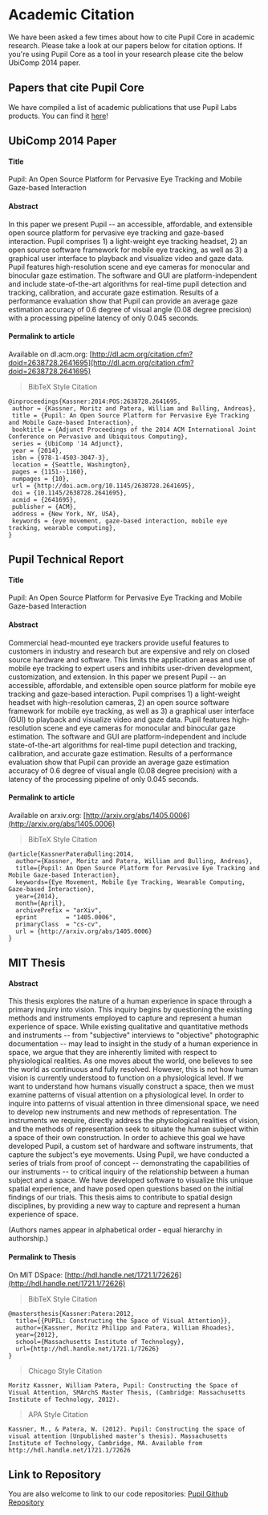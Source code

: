 # Academic Citation

We have been asked a few times about how to cite Pupil Core in academic research. Please take a look at our papers below for citation options. If you're using Pupil Core as a tool in your research please cite the below UbiComp 2014 paper.

## Papers that cite Pupil Core

We have compiled a list of academic publications that use Pupil Labs products. You can find it [here](https://pupil-labs.com/publications/)!

## UbiComp 2014 Paper

#### Title

Pupil: An Open Source Platform for Pervasive Eye Tracking and Mobile Gaze-based Interaction

#### Abstract

In this paper we present Pupil -- an accessible, affordable, and extensible open source platform for pervasive eye tracking and gaze-based interaction. Pupil comprises 1) a light-weight eye tracking headset, 2) an open source software framework for mobile eye tracking, as well as 3) a graphical user interface to playback and visualize video and gaze data. Pupil features high-resolution scene and eye cameras for monocular and binocular gaze estimation. The software and GUI are platform-independent and include state-of-the-art algorithms for real-time pupil detection and tracking, calibration, and accurate gaze estimation. Results of a performance evaluation show that Pupil can provide an average gaze estimation accuracy of 0.6 degree of visual angle (0.08 degree precision) with a processing pipeline latency of only 0.045 seconds.

#### Permalink to article

Available on dl.acm.org: [http://dl.acm.org/citation.cfm?doid=2638728.2641695](http://dl.acm.org/citation.cfm?doid=2638728.2641695)

> BibTeX Style Citation

```
@inproceedings{Kassner:2014:POS:2638728.2641695,
 author = {Kassner, Moritz and Patera, William and Bulling, Andreas},
 title = {Pupil: An Open Source Platform for Pervasive Eye Tracking and Mobile Gaze-based Interaction},
 booktitle = {Adjunct Proceedings of the 2014 ACM International Joint Conference on Pervasive and Ubiquitous Computing},
 series = {UbiComp '14 Adjunct},
 year = {2014},
 isbn = {978-1-4503-3047-3},
 location = {Seattle, Washington},
 pages = {1151--1160},
 numpages = {10},
 url = {http://doi.acm.org/10.1145/2638728.2641695},
 doi = {10.1145/2638728.2641695},
 acmid = {2641695},
 publisher = {ACM},
 address = {New York, NY, USA},
 keywords = {eye movement, gaze-based interaction, mobile eye tracking, wearable computing},
}
```

## Pupil Technical Report

#### Title

Pupil: An Open Source Platform for Pervasive Eye Tracking and Mobile Gaze-based Interaction

#### Abstract

Commercial head-mounted eye trackers provide useful features to customers in industry and research but are expensive and rely on closed source hardware and software. This limits the application areas and use of mobile eye tracking to expert users and inhibits user-driven development, customization, and extension. In this paper we present Pupil -- an accessible, affordable, and extensible open source platform for mobile eye tracking and gaze-based interaction. Pupil comprises 1) a light-weight headset with high-resolution cameras, 2) an open source software framework for mobile eye tracking, as well as 3) a graphical user interface (GUI) to playback and visualize video and gaze data. Pupil features high-resolution scene and eye cameras for monocular and binocular gaze estimation. The software and GUI are platform-independent and include state-of-the-art algorithms for real-time pupil detection and tracking, calibration, and accurate gaze estimation. Results of a performance evaluation show that Pupil can provide an average gaze estimation accuracy of 0.6 degree of visual angle (0.08 degree precision) with a latency of the processing pipeline of only 0.045 seconds.

#### Permalink to article

Available on arxiv.org: [http://arxiv.org/abs/1405.0006](http://arxiv.org/abs/1405.0006)

> BibTeX Style Citation

```
@article{KassnerPateraBulling:2014,
  author={Kassner, Moritz and Patera, William and Bulling, Andreas},
  title={Pupil: An Open Source Platform for Pervasive Eye Tracking and Mobile Gaze-based Interaction},
  keywords={Eye Movement, Mobile Eye Tracking, Wearable Computing, Gaze-based Interaction},
  year={2014},
  month={April},
  archivePrefix = "arXiv",
  eprint        = "1405.0006",
  primaryClass  = "cs-cv",
  url = {http://arxiv.org/abs/1405.0006}
}
```

## MIT Thesis

#### Abstract

This thesis explores the nature of a human experience in space through a primary inquiry into vision. This inquiry begins by questioning the existing methods and instruments employed to capture and represent a human experience of space. While existing qualitative and quantitative methods and instruments -- from "subjective" interviews to "objective" photographic documentation -- may lead to insight in the study of a human experience in space, we argue that they are inherently limited with respect to physiological realities. As one moves about the world, one believes to see the world as continuous and fully resolved. However, this is not how human vision is currently understood to function on a physiological level. If we want to understand how humans visually construct a space, then we must examine patterns of visual attention on a physiological level. In order to inquire into patterns of visual attention in three dimensional space, we need to develop new instruments and new methods of representation. The instruments we require, directly address the physiological realities of vision, and the methods of representation seek to situate the human subject within a space of their own construction. In order to achieve this goal we have developed Pupil, a custom set of hardware and software instruments, that capture the subject's eye movements. Using Pupil, we have conducted a series of trials from proof of concept -- demonstrating the capabilities of our instruments -- to critical inquiry of the relationship between a human subject and a space. We have developed software to visualize this unique spatial experience, and have posed open questions based on the initial findings of our trials. This thesis aims to contribute to spatial design disciplines, by providing a new way to capture and represent a human experience of space.

(Authors names appear in alphabetical order - equal hierarchy in authorship.)

#### Permalink to Thesis

On MIT DSpace: [http://hdl.handle.net/1721.1/72626](http://hdl.handle.net/1721.1/72626)

> BibTeX Style Citation

```
@mastersthesis{Kassner:Patera:2012,
  title={{PUPIL: Constructing the Space of Visual Attention}},
  author={Kassner, Moritz Philipp and Patera, William Rhoades},
  year={2012},
  school={Massachusetts Institute of Technology},
  url={http://hdl.handle.net/1721.1/72626}
}
```
> Chicago Style Citation

```
Moritz Kassner, William Patera, Pupil: Constructing the Space of Visual Attention, SMArchS Master Thesis, (Cambridge: Massachusetts Institute of Technology, 2012).
```

> APA Style Citation

```
Kassner, M., & Patera, W. (2012). Pupil: Constructing the space of visual attention (Unpublished master’s thesis). Massachusetts Institute of Technology, Cambridge, MA. Available from http://hdl.handle.net/1721.1/72626
```

## Link to Repository

You are also welcome to link to our code repositories: [Pupil Github Repository](https://github.com/pupil-labs/pupil)
